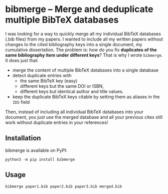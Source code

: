 # bibmerge – Merge and deduplicate multiple BibTeX databases

I was looking for a way to quickly merge all my individual BibTeX databases (.bib files) from my papers.
I wanted to include all my written papers without changes to the cited bibliography keys into a single document, my cumulative dissertation.
The problem is: how do you fix **duplicates of the same bibliography item under different keys**?
That is why I wrote `bibmerge`. It does just that:

- merge the content of multiple BibTeX databases into a single database
- detect duplicate entries with
  - the same BibTeX key (easy)
  - different keys but the same DOI or ISBN,
  - different keys but identical author and title values.
- keep the duplicate BibTeX keys citable by setting them as aliases in the `IDS` field

Then, instead of including all individual BibTeX databases into your document,
you just use the merged database and all your previous cites still work without duplicate entries in your references!

## Installation

bibmerge is available on PyPI:

```
python3 -m pip install bibmerge
```

## Usage

```
bibmerge paper1.bib paper2.bib paper3.bib merged.bib
```
